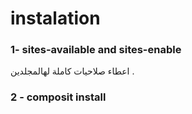 # instalation  

### 1- sites-available and sites-enable  
اعطاء صلاحيات كاملة لهالمجلدين .



### 2 - composit install 

 
  
